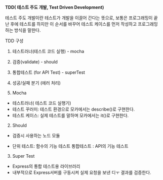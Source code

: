 **TDD( 테스트 주도 개발, Test Driven Development)**

테스트 주도 개발이란
테스트가 개발을 이끌어 간다는 뜻으로, 보통은 프로그래밍이 끝난 후에 테스트를 하지만
이 순서를 바꾸어 테스트 케이스를 먼저 작성하고 프로그래밍하는 방식을 말한다.



TDD 구성
1. 테스트러너(테스트 코드 실행) - mocha
2. 검증(validate) - should
3. 통합테스트 (for API Test) - superTest
4. 성공/실패 분기 (에러 처리)



1. Mocha
- 테스트러너( 테스트 코드 실행기)
- 테스트 꾸러미: 테스트 환경으로 모카에서는 describe()로 구현한다.
- 테스트 케이스: 실제 테스트를 말하며 모카에서는 it()로 구현한다.

2. Should
- 검증시 사용하는 노드 모듈

* 단위 테스트: 함수의 기능 테스트
  통합테스트 : API의 기능 테스트


3. Super Test
- Express의 통합 테스트용 라이브러리
- 내부적으로 Express서버를 구동시켜 실제 요청을 보낸 디ㅜ 결과를 검증한다.


